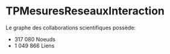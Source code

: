 # TPMesuresReseauxInteraction
Le graphe des collaborations scientifiques possède:
- 317 080 Noeuds
- 1 049 866 Liens
